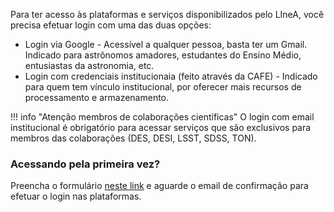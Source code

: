 

Para ter acesso às plataformas e serviços disponibilizados pelo LIneA, você precisa efetuar login com uma das duas opções:

* Login via Google - Acessível a qualquer pessoa, basta ter um Gmail. Indicado para astrônomos amadores, estudantes do Ensino Médio, entusiastas da astronomia, etc. 
* Login com credenciais institucionaia (feito através da CAFE) - Indicado para quem tem vínculo institucional, por oferecer mais recursos de processamento e armazenamento. 

!!! info "Atenção membros de colaborações científicas"
	O login com email institucional é obrigatório para acessar serviços que são exclusivos para membros das colaborações (DES, DESI, LSST, SDSS, TON). 


### Acessando pela primeira vez? 

Preencha o formulário [neste link](https://forms.gle/w4NRo4H6SnJRD5YMA) e aguarde o email de confirmação para efetuar o login nas plataformas. 




